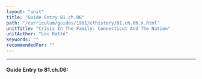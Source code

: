```yaml
---
layout: "unit"
title: "Guide Entry 81.ch.06"
path: "/curriculum/guides/1981/cthistory/81.ch.06.x.html"
unitTitle: "Crisis In The Family: Connecticut And The Nation"
unitAuthor: "Lou Ratté"
keywords: ""
recommendedFor: ""
---
```

<body>
<hr/>
<h4>
Guide Entry to 81.ch.06:
</h4>
<p>
</p>
</body>